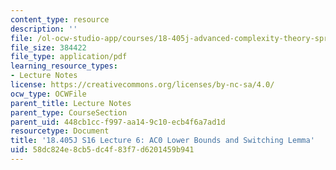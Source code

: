 ```yaml
---
content_type: resource
description: ''
file: /ol-ocw-studio-app/courses/18-405j-advanced-complexity-theory-spring-2016/58dc824e8cb5dc4f83f7d6201459b941_MIT18_405JS16_AC0Lower.pdf
file_size: 384422
file_type: application/pdf
learning_resource_types:
- Lecture Notes
license: https://creativecommons.org/licenses/by-nc-sa/4.0/
ocw_type: OCWFile
parent_title: Lecture Notes
parent_type: CourseSection
parent_uid: 448cb1cc-f997-aa14-9c10-ecb4f6a7ad1d
resourcetype: Document
title: '18.405J S16 Lecture 6: AC0 Lower Bounds and Switching Lemma'
uid: 58dc824e-8cb5-dc4f-83f7-d6201459b941
---
```

